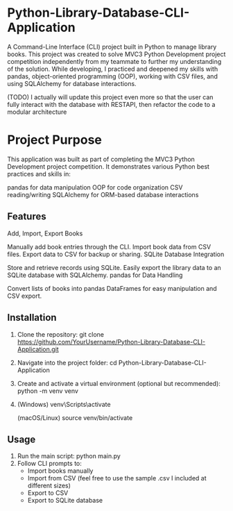 # Python-Library-Database-CLI-Application
A Command-Line Interface (CLI) project built in Python to manage library books. This project was created to solve MVC3 Python Development project competition independently from my teammate to further my understanding of the solution. While developing, I practiced and deepened my skills with pandas, object-oriented programming (OOP), working with CSV files, and using SQLAlchemy for database interactions.

(TODO) I actually will update this project even more so that the user can fully interact with the database with RESTAPI, then refactor the code to a modular architecture

# Project Purpose
This application was built as part of completing the MVC3 Python Development project competition. It demonstrates various Python best practices and skills in:

pandas for data manipulation
OOP for code organization
CSV reading/writing
SQLAlchemy for ORM-based database interactions

## Features
Add, Import, Export Books

Manually add book entries through the CLI.
Import book data from CSV files.
Export data to CSV for backup or sharing.
SQLite Database Integration

Store and retrieve records using SQLite.
Easily export the library data to an SQLite database with SQLAlchemy.
pandas for Data Handling

Convert lists of books into pandas DataFrames for easy manipulation and CSV export.

## Installation
1. Clone the repository: git clone https://github.com/YourUsername/Python-Library-Database-CLI-Application.git
2. Navigate into the project folder: cd Python-Library-Database-CLI-Application
3. Create and activate a virtual environment (optional but recommended): python -m venv venv
4. 
    (Windows) venv\Scripts\activate

    (macOS/Linux) source venv/bin/activate

## Usage
1. Run the main script: python main.py
2. Follow CLI prompts to:
    * Import books manually
    * Import from CSV (feel free to use the sample .csv I included at different sizes)
    * Export to CSV 
    * Export to SQLite database
